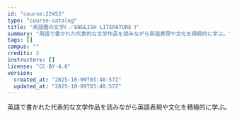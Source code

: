 ```yaml
---
id: "course:22453"
type: "course-catalog"
title: "英語圏の文学Ⅰ ／ENGLISH LITERATURE Ⅰ"
summary: "英語で書かれた代表的な文学作品を読みながら英語表現や文化を積極的に学ぶ。"
tags: []
campus: ""
credits: 2
instructors: []
license: "CC-BY-4.0"
version:
  created_at: "2025-10-09T03:48:57Z"
  updated_at: "2025-10-09T03:48:57Z"
---
```

英語で書かれた代表的な文学作品を読みながら英語表現や文化を積極的に学ぶ。

